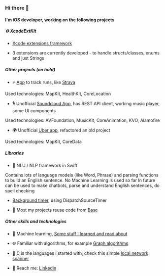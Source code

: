 ### Hi there 👋

#### I'm iOS developer, working on the following projects 


#####  ⚙️  XcodeExtKit

- [Xcode extensions framework](https://github.com/XcodeExtKit)

- 3 extensions are currently developed - to handle structs/classes, enums and just Strings 


##### Other projects (on hold)


- ⚡️ [App](https://github.com/RunTracker) to track runs, like [Strava](https://apps.apple.com/us/app/strava-run-ride-swim/id426826309)

Used technologies: MapKit, HealthKit, CoreLocation


- 🎙 Unofficial [Soundcloud App](https://github.com/SoundcloudUnofficialApp), has REST API client, working music player, some UI components

Used technologies: AVFoundation, MusicKit, CoreAnimation, KVO, Alamofire


- 🌍 Unofficial [Uber app](https://github.com/bretsko/Uber), refactored an old project

Used technologies: MapKit, CoreData



##### Libraries   

- 💅 NLU / NLP framework in Swift

Contains lots of language models (like Word, Phrase) and parsing functions to build an English sentence. 
No Machine Learning is used so far 
In future can be used to make chatbots, parse and understand English sentences, do spell checking

- [Background timer](https://github.com/bretsko/TimerKit), using DispatchSourceTimer

- 🌱 Most my projects reuse code from [Base](https://github.com/bretsko/Base)  



##### Other skills and technologies   

- 💅 Machine learning, [Some stuff I learned and read about](https://github.com/bretsko/AI-links)   

- 🌐 Familiar with algorithms, for example [Graph algorithms](https://github.com/bretsko/GraphAlgorithms)

- 🌱 C is the languages I started with, check this simple [local network scanner](https://github.com/bretsko/network-capture)

-  💬 Reach me: [Linkedin](https://www.linkedin.com/in/oleksandr-bretsko/)


